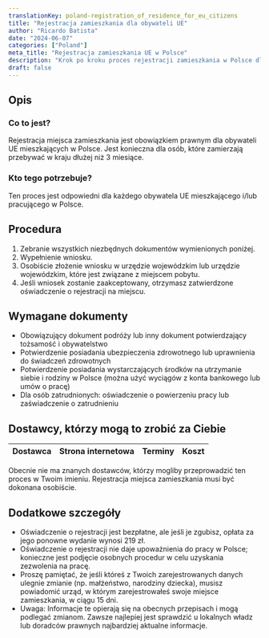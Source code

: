 ```yaml
---
translationKey: poland-registration_of_residence_for_eu_citizens
title: "Rejestracja zamieszkania dla obywateli UE"
author: "Ricardo Batista"
date: "2024-06-07"
categories: ["Poland"]
meta_title: "Rejestracja zamieszkania UE w Polsce"
description: "Krok po kroku proces rejestracji zamieszkania w Polsce dla obywateli UE"
draft: false
---
```


## Opis
### Co to jest?
Rejestracja miejsca zamieszkania jest obowiązkiem prawnym dla obywateli UE mieszkających w Polsce. Jest konieczna dla osób, które zamierzają przebywać w kraju dłużej niż 3 miesiące.

### Kto tego potrzebuje?
Ten proces jest odpowiedni dla każdego obywatela UE mieszkającego i/lub pracującego w Polsce.

## Procedura

1. Zebranie wszystkich niezbędnych dokumentów wymienionych poniżej.
2. Wypełnienie wniosku.
3. Osobiście złożenie wniosku w urzędzie wojewódzkim lub urzędzie wojewódzkim, które jest związane z miejscem pobytu.
4. Jeśli wniosek zostanie zaakceptowany, otrzymasz zatwierdzone oświadczenie o rejestracji na miejscu.

## Wymagane dokumenty

-	Obowiązujący dokument podróży lub inny dokument potwierdzający tożsamość i obywatelstwo
-	Potwierdzenie posiadania ubezpieczenia zdrowotnego lub uprawnienia do świadczeń zdrowotnych
-	Potwierdzenie posiadania wystarczających środków na utrzymanie siebie i rodziny w Polsce (można użyć wyciągów z konta bankowego lub umów o pracę)
-	Dla osób zatrudnionych: oświadczenie o powierzeniu pracy lub zaświadczenie o zatrudnieniu

## Dostawcy, którzy mogą to zrobić za Ciebie

| Dostawca       |     Strona internetowa    |     Terminy    |       Koszt      |
| --------------- | --------------- |  :-------------: | :-------------: |

Obecnie nie ma znanych dostawców, którzy mogliby przeprowadzić ten proces w Twoim imieniu. Rejestracja miejsca zamieszkania musi być dokonana osobiście.

## Dodatkowe szczegóły

-	Oświadczenie o rejestracji jest bezpłatne, ale jeśli je zgubisz, opłata za jego ponowne wydanie wynosi 219 zł.
-	Oświadczenie o rejestracji nie daje upoważnienia do pracy w Polsce; konieczne jest podjęcie osobnych procedur w celu uzyskania zezwolenia na pracę.
-	Proszę pamiętać, że jeśli któreś z Twoich zarejestrowanych danych ulegnie zmianie (np. małżeństwo, narodziny dziecka), musisz powiadomić urząd, w którym zarejestrowałeś swoje miejsce zamieszkania, w ciągu 15 dni.
-	Uwaga: Informacje te opierają się na obecnych przepisach i mogą podlegać zmianom. Zawsze najlepiej jest sprawdzić u lokalnych władz lub doradców prawnych najbardziej aktualne informacje.